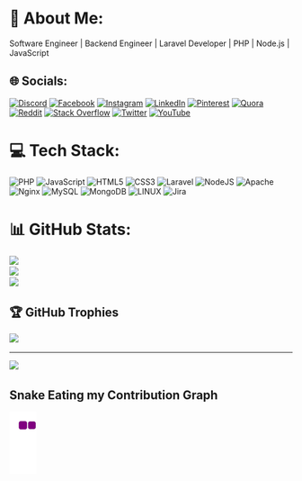 # 💫 About Me:
Software Engineer | Backend Engineer | Laravel Developer | PHP | Node.js | JavaScript


## 🌐 Socials:
[![Discord](https://img.shields.io/badge/Discord-%237289DA.svg?logo=discord&logoColor=white)](https://discord.gg/sayedhurhussain) [![Facebook](https://img.shields.io/badge/Facebook-%231877F2.svg?logo=Facebook&logoColor=white)](https://facebook.com/sayedhurhussainfakhri) [![Instagram](https://img.shields.io/badge/Instagram-%23E4405F.svg?logo=Instagram&logoColor=white)](https://instagram.com/sayedhurhussain) [![LinkedIn](https://img.shields.io/badge/LinkedIn-%230077B5.svg?logo=linkedin&logoColor=white)](https://linkedin.com/in/sayedhurhussain) [![Pinterest](https://img.shields.io/badge/Pinterest-%23E60023.svg?logo=Pinterest&logoColor=white)](https://pinterest.com/sayedhurhussain) [![Quora](https://img.shields.io/badge/Quora-%23B92B27.svg?logo=Quora&logoColor=white)](https://quora.com/profile/Sayed-Hur-Hussain) [![Reddit](https://img.shields.io/badge/Reddit-%23FF4500.svg?logo=Reddit&logoColor=white)](https://reddit.com/user/sayedhurhussain) [![Stack Overflow](https://img.shields.io/badge/-Stackoverflow-FE7A16?logo=stack-overflow&logoColor=white)](https://stackoverflow.com/users/17219257) [![Twitter](https://img.shields.io/badge/Twitter-%231DA1F2.svg?logo=Twitter&logoColor=white)](https://twitter.com/sayedhurhussain) [![YouTube](https://img.shields.io/badge/YouTube-%23FF0000.svg?logo=YouTube&logoColor=white)](https://youtube.com/@sayedhurhussain) 

# 💻 Tech Stack:
![PHP](https://img.shields.io/badge/php-%23777BB4.svg?style=for-the-badge&logo=php&logoColor=white) ![JavaScript](https://img.shields.io/badge/javascript-%23323330.svg?style=for-the-badge&logo=javascript&logoColor=%23F7DF1E) ![HTML5](https://img.shields.io/badge/html5-%23E34F26.svg?style=for-the-badge&logo=html5&logoColor=white) ![CSS3](https://img.shields.io/badge/css3-%231572B6.svg?style=for-the-badge&logo=css3&logoColor=white) ![Laravel](https://img.shields.io/badge/laravel-%23FF2D20.svg?style=for-the-badge&logo=laravel&logoColor=white) ![NodeJS](https://img.shields.io/badge/node.js-6DA55F?style=for-the-badge&logo=node.js&logoColor=white) ![Apache](https://img.shields.io/badge/apache-%23D42029.svg?style=for-the-badge&logo=apache&logoColor=white) ![Nginx](https://img.shields.io/badge/nginx-%23009639.svg?style=for-the-badge&logo=nginx&logoColor=white) ![MySQL](https://img.shields.io/badge/mysql-%2300f.svg?style=for-the-badge&logo=mysql&logoColor=white) ![MongoDB](https://img.shields.io/badge/MongoDB-%234ea94b.svg?style=for-the-badge&logo=mongodb&logoColor=white) ![LINUX](https://img.shields.io/badge/Linux-FCC624?style=for-the-badge&logo=linux&logoColor=black) ![Jira](https://img.shields.io/badge/jira-%230A0FFF.svg?style=for-the-badge&logo=jira&logoColor=white)

# 📊 GitHub Stats:
![](https://github-readme-stats.vercel.app/api?username=sayedhurhussain&theme=vue&hide_border=false&include_all_commits=true&count_private=true)<br/>
![](https://github-readme-streak-stats.herokuapp.com/?user=sayedhurhussain&theme=vue&hide_border=false)<br/>
![](https://github-readme-stats.vercel.app/api/top-langs/?username=sayedhurhussain&theme=vue&hide_border=false&include_all_commits=true&count_private=true&layout=compact)

## 🏆 GitHub Trophies
![](https://github-profile-trophy.vercel.app/?username=sayedhurhussain&theme=radical&no-frame=false&no-bg=true&margin-w=4)

---
[![](https://visitcount.itsvg.in/api?id=sayedhurhussain&icon=0&color=0)](https://visitcount.itsvg.in)

<!-- Proudly created with GPRM ( https://gprm.itsvg.in ) -->

## Snake Eating my Contribution Graph
![snake gif](https://github.com/sayedhurhussain/sayedhurhussain/blob/output/github-contribution-grid-snake.gif)
